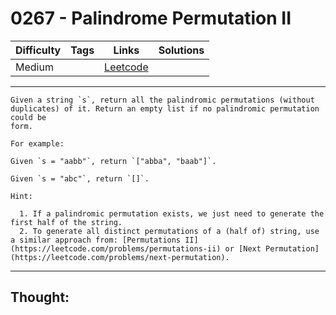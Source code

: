 # 0267 - Palindrome Permutation II

Difficulty  | Tags | Links | Solutions
----------- | ---- | ----- | -----
Medium |  | [Leetcode](https://leetcode.com/problems/palindrome-permutation-ii/description/) |


-----------

```
Given a string `s`, return all the palindromic permutations (without
duplicates) of it. Return an empty list if no palindromic permutation could be
form.

For example:

Given `s = "aabb"`, return `["abba", "baab"]`.

Given `s = "abc"`, return `[]`.

Hint:

  1. If a palindromic permutation exists, we just need to generate the first half of the string.
  2. To generate all distinct permutations of a (half of) string, use a similar approach from: [Permutations II](https://leetcode.com/problems/permutations-ii) or [Next Permutation](https://leetcode.com/problems/next-permutation).
```

-----------

## Thought:

